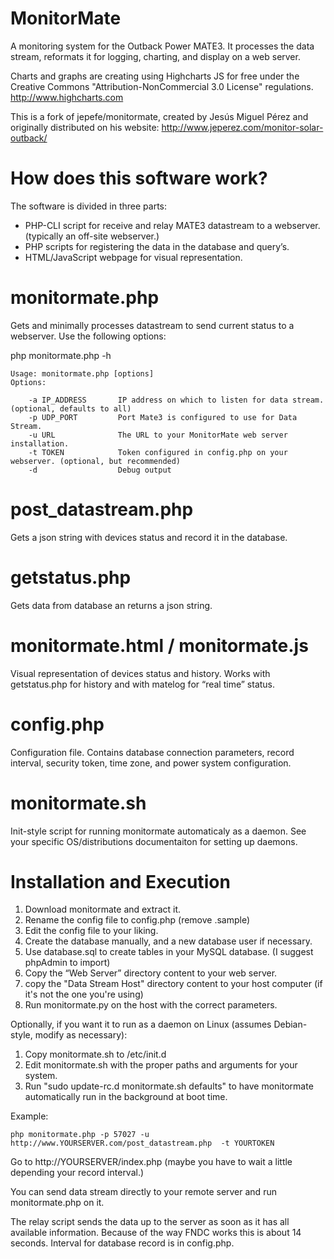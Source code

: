 MonitorMate
===========

A monitoring system for the Outback Power MATE3. It processes the data stream, reformats it for logging, charting, and display on a web server.

Charts and graphs are creating using Highcharts JS for free under the Creative Commons "Attribution-NonCommercial 3.0 License" regulations. http://www.highcharts.com

This is a fork of jepefe/monitormate, created by Jesús Miguel Pérez and originally distributed on his website: http://www.jeperez.com/monitor-solar-outback/ 

How does this software work?
===========
The software is divided in three parts:

- PHP-CLI script for receive and relay MATE3 datastream to a webserver. (typically an off-site webserver.)
- PHP scripts for registering the data in the database and query’s.
- HTML/JavaScript webpage for visual representation.


monitormate.php
===========
Gets and minimally processes datastream to send current status to a webserver. Use the following options:

php monitormate.php -h

	Usage: monitormate.php [options]
	Options:

		-a IP_ADDRESS		IP address on which to listen for data stream. (optional, defaults to all)
		-p UDP_PORT			Port Mate3 is configured to use for Data Stream.
		-u URL				The URL to your MonitorMate web server installation.
		-t TOKEN			Token configured in config.php on your webserver. (optional, but recommended)
		-d					Debug output
	
post_datastream.php
===========
Gets a json string with devices status and record it in the database.


getstatus.php
===========
Gets data from database an returns a json string.


monitormate.html / monitormate.js
===========
Visual representation of devices status and history. Works with getstatus.php for history and with matelog for “real time” status.


config.php
===========
Configuration file. Contains database connection parameters, record interval, security token, time zone, and power system configuration.


monitormate.sh
===========
Init-style script for running monitormate automaticaly as a daemon. See your specific OS/distributions documentaiton for setting up daemons.


Installation and Execution
===========

1. Download monitormate and extract it.
2. Rename the config file to config.php (remove .sample)
2. Edit the config file to your liking.
3. Create the database manually, and a new database user if necessary.
4. Use database.sql to create tables in your MySQL database. (I suggest phpAdmin to import)
5. Copy the “Web Server” directory content to your web server.
6. copy the "Data Stream Host" directory content to your host computer (if it's not the one you're using)
7. Run monitormate.py on the host with the correct parameters.

Optionally, if you want it to run as a daemon on Linux (assumes Debian-style, modify as necessary):

1. Copy monitormate.sh to /etc/init.d
2. Edit monitormate.sh with the proper paths and arguments for your system.
3. Run "sudo update-rc.d monitormate.sh defaults" to have monitormate automatically run in the background at boot time.

Example:

	php monitormate.php -p 57027 -u http://www.YOURSERVER.com/post_datastream.php  -t YOURTOKEN

Go to  http://YOURSERVER/index.php (maybe you have to wait a little depending your record interval.)

You can send data stream directly to your remote server and run monitormate.php on it.

The relay script sends the data up to the server as soon as it has all available information. Because of the way FNDC works this is about 14 seconds. Interval for database record is in config.php.
